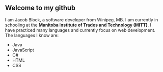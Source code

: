 ## Welcome to my github
I am Jacob Block, a software developer from Winipeg, MB. I am currently in schooling at the **Manitoba Institute of Trades and Technology (MITT)**.
I have practiced many languages and currently focus on web development. The languages I know are:
- Java
- JavaScript
- C#
- HTML
- CSS

